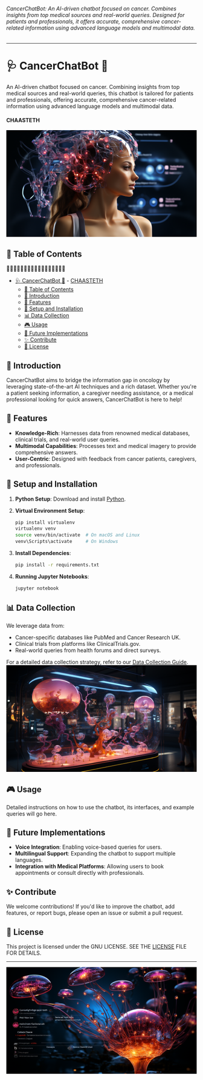 ###### CancerChatBot: An AI-driven chatbot focused on cancer. Combines insights from top medical sources and real-world queries. Designed for patients and professionals, it offers accurate, comprehensive cancer-related information using advanced language models and multimodal data.

---

# 🩺 CancerChatBot 🧬
An AI-driven chatbot focused on cancer. Combining insights from top medical sources and real-world queries, this chatbot is tailored for patients and professionals, offering accurate, comprehensive cancer-related information using advanced language models and multimodal data.
#### CHAASTETH
![CHAASTETH](images/banner.png)

## 📖 Table of Contents

🧬🧬🧬🧬🧬🧬🧬🧬🧬🧬🧬🧬🧬🧬🧬🧬🧬
- [🩺 CancerChatBot 🧬](#-cancerchatbot-)
      - [CHAASTETH](#chaasteth)
  - [📖 Table of Contents](#-table-of-contents)
  - [🌟 Introduction](#-introduction)
  - [🚀 Features](#-features)
  - [💼 Setup and Installation](#-setup-and-installation)
  - [📊 Data Collection](#-data-collection)
  - [🎮 Usage](#-usage)
  - [🌱 Future Implementations](#-future-implementations)
  - [✨ Contribute](#-contribute)
  - [📜 License](#-license)

## 🌟 Introduction

CancerChatBot aims to bridge the information gap in oncology by leveraging state-of-the-art AI techniques and a rich dataset. Whether you're a patient seeking information, a caregiver needing assistance, or a medical professional looking for quick answers, CancerChatBot is here to help!

## 🚀 Features

- **Knowledge-Rich**: Harnesses data from renowned medical databases, clinical trials, and real-world user queries.
- **Multimodal Capabilities**: Processes text and medical imagery to provide comprehensive answers.
- **User-Centric**: Designed with feedback from cancer patients, caregivers, and professionals.

## 💼 Setup and Installation

1. **Python Setup**: Download and install [Python](https://www.python.org/downloads/).
2. **Virtual Environment Setup**:
    ```bash
    pip install virtualenv
    virtualenv venv
    source venv/bin/activate  # On macOS and Linux
    venv\Scripts\activate     # On Windows
    ```

3. **Install Dependencies**:
    ```bash
    pip install -r requirements.txt
    ```

4. **Running Jupyter Notebooks**:
    ```bash
    jupyter notebook
    ```

## 📊 Data Collection

We leverage data from:
- Cancer-specific databases like PubMed and Cancer Research UK.
- Clinical trials from platforms like ClinicalTrials.gov.
- Real-world queries from health forums and direct surveys.

For a detailed data collection strategy, refer to our [Data Collection Guide](path_to_data_collection_guide.md).
![Alt text](images/image.png)
## 🎮 Usage

Detailed instructions on how to use the chatbot, its interfaces, and example queries will go here.

## 🌱 Future Implementations

- **Voice Integration**: Enabling voice-based queries for users.
- **Multilingual Support**: Expanding the chatbot to support multiple languages.
- **Integration with Medical Platforms**: Allowing users to book appointments or consult directly with professionals.

## ✨ Contribute

We welcome contributions! If you'd like to improve the chatbot, add features, or report bugs, please open an issue or submit a pull request.

## 📜 License

This project is licensed under the GNU LICENSE. SEE THE [LICENSE](LICENSE) FILE FOR DETAILS.

---
![Alt text](images/image0.png)